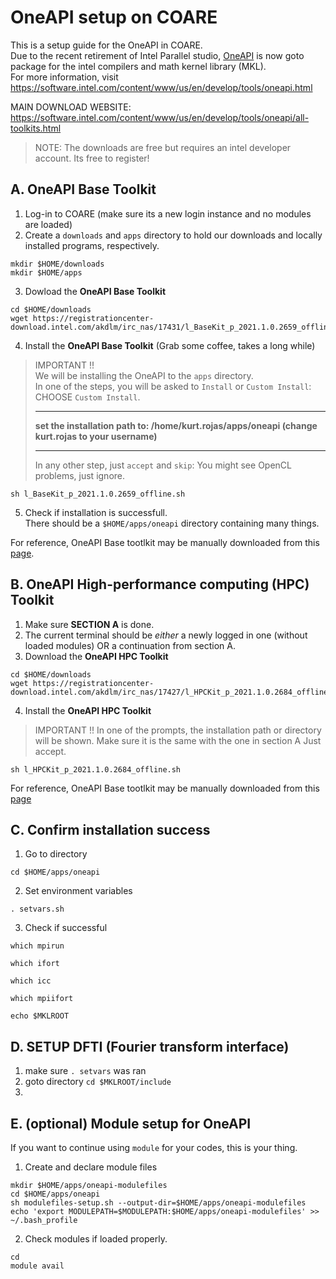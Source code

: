 # OneAPI setup on COARE

This is a setup guide for the OneAPI in COARE.  
Due to the recent retirement of Intel Parallel studio, [OneAPI](https://software.intel.com/content/www/us/en/develop/tools/oneapi.html) is now goto package for the intel compilers and math kernel library (MKL).  
For more information, visit https://software.intel.com/content/www/us/en/develop/tools/oneapi.html

MAIN DOWNLOAD WEBSITE: https://software.intel.com/content/www/us/en/develop/tools/oneapi/all-toolkits.html

> NOTE: The downloads are free but requires an intel developer account. Its free to register!  



## A. OneAPI Base Toolkit

1. Log-in to COARE (make sure its a new login instance and no modules are loaded)
2. Create a `downloads` and `apps` directory to hold our downloads and locally installed programs, respectively.  
```
mkdir $HOME/downloads
mkdir $HOME/apps
```
3. Dowload the **OneAPI Base Toolkit**
```
cd $HOME/downloads
wget https://registrationcenter-download.intel.com/akdlm/irc_nas/17431/l_BaseKit_p_2021.1.0.2659_offline.sh
```
4. Install the **OneAPI Base Toolkit** (Grab some coffee, takes a long while)
> IMPORTANT !!   
> We will be installing the OneAPI to the `apps` directory.  
> In one of the steps, you will be asked to `Install` or `Custom Install`: CHOOSE `Custom Install`.
> - - - - - - - - - - - - - - - - - - - - - - - - - - - - - - - - - - - - - - - - - - - - - - - - - - - - - -
>
> **set the installation path to:    /home/kurt.rojas/apps/oneapi     (change kurt.rojas to your username)**
>
> - - - - - - - - - - - - - - - - - - - - - - - - - - - - - - - - - - - - - - - - - - - - - - - - - - - - - -
> In any other step, just `accept` and `skip`: You might see OpenCL problems, just ignore.  
```
sh l_BaseKit_p_2021.1.0.2659_offline.sh
```
5. Check if installation is successfull.  
There should be a `$HOME/apps/oneapi` directory containing many things. 

For reference, OneAPI Base tootlkit may be manually downloaded from this [page](https://software.intel.com/content/www/us/en/develop/tools/oneapi/base-toolkit/download.html).



## B. OneAPI High-performance computing (HPC) Toolkit

1. Make sure **SECTION A** is done.
2. The current terminal should be *either* a newly logged in one (without loaded modules) OR a continuation from section A. 
3. Download the **OneAPI HPC Toolkit**
```
cd $HOME/downloads
wget https://registrationcenter-download.intel.com/akdlm/irc_nas/17427/l_HPCKit_p_2021.1.0.2684_offline.sh 
```
4. Install the **OneAPI HPC Toolkit**
> IMPORTANT !!
> In one of the prompts, the installation path or directory will be shown.
> Make sure it is the same with the one in section A
> Just accept.
```
sh l_HPCKit_p_2021.1.0.2684_offline.sh
```

For reference, OneAPI Base tootlkit may be manually downloaded from this [page](https://software.intel.com/content/www/us/en/develop/tools/oneapi/hpc-toolkit/download.html)



## C. Confirm installation success
1. Go to directory
```
cd $HOME/apps/oneapi
```
2. Set environment variables
```
. setvars.sh
```
3. Check if successful
```
which mpirun

which ifort

which icc

which mpiifort

echo $MKLROOT
```



## D. SETUP DFTI (Fourier transform interface)
1. make sure `. setvars` was ran
2. goto directory `cd $MKLROOT/include`
3. 



## E. (optional) Module setup for OneAPI
If you want to continue using `module` for your codes, this is your thing.  
1. Create and declare module files
```
mkdir $HOME/apps/oneapi-modulefiles
cd $HOME/apps/oneapi
sh modulefiles-setup.sh --output-dir=$HOME/apps/oneapi-modulefiles
echo 'export MODULEPATH=$MODULEPATH:$HOME/apps/oneapi-modulefiles' >> ~/.bash_profile
```
2. Check modules if loaded properly. 
```
cd 
module avail
```
  

